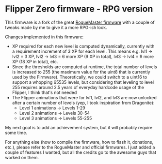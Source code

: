 # Flipper Zero firmware - RPG version

This firmware is a fork of the great [RogueMaster firmware](https://github.com/RogueMaster/flipperzero-firmware-wPlugins)
with a couple of tweaks made by me to give it a more RPG-ish look.

Changes implemented in this firmware:

- XP required for each new level is computed dynamically, currently with a requirement increment of 3 XP for each level.
  This means e.g. lvl1 -> lvl2 = 3 XP, lvl2 -> lvl3 = 6 more XP (9 XP in total), lvl3 -> lvl4 = 9 more XP (18 XP in total), etc.
- Since the thresholds are computed at runtime, the total number of levels is increased to 255 (the maximum value for the uint8 that is
  currently used by the Firmware). Theoretically, we could switch to a uint16 to support a whopping 65535 levels, but considering that
  leveling to level 255 requires around 2.5 years of everyday hardcode usage of the Flipper, I think that's not needed
- The Flipper animations that were for lvl1, lvl2, and lvl3 are now unlocked after a certain number of levels (yep, I took inspiration from Dragonite):
  - Level 1 animations -> Levels 1-29
  - Level 2 animations -> Levels 30-54
  - Level 3 animations -> Levels 55-255

My next goal is to add an achievement system, but it will probably require some time.

For anything else (how to compile the firmware, how to flash it, donations, etc.), please refer to the
RogueMaster and official firmwares. I just added a couple of features I wanted, but all the credits go
to the awesome guys that worked on them.
